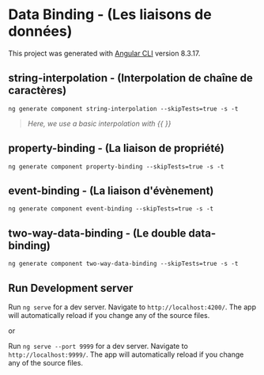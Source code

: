 # Data Binding - (Les liaisons de données)

This project was generated with [Angular CLI](https://github.com/angular/angular-cli) version 8.3.17.

## string-interpolation - (Interpolation de chaîne de caractères)
```
ng generate component string-interpolation --skipTests=true -s -t
```
> *Here, we use a basic interpolation with {{ }}*

## property-binding - (La liaison de propriété)
```
ng generate component property-binding --skipTests=true -s -t
```

## event-binding - (La liaison d'évènement)
```
ng generate component event-binding --skipTests=true -s -t
```

## two-way-data-binding - (Le double data-binding)
```
ng generate component two-way-data-binding --skipTests=true -s -t
```

## Run Development server

Run ``` ng serve ``` for a dev server. Navigate to `http://localhost:4200/`. The app will automatically reload if you change any of the source files.

or

Run ``` ng serve --port 9999 ``` for a dev server. Navigate to `http://localhost:9999/`. The app will automatically reload if you change any of the source files.